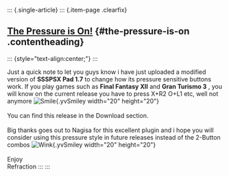 ::: {.single-article}
::: {.item-page .clearfix}
## [The Pressure is On!](/151-the-pressure-is-on.html) {#the-pressure-is-on .contentheading}

::: {style="text-align:center;"}
:::

Just a quick note to let you guys know i have just uploaded a modified
version of **SSSPSX Pad 1.7** to change how its pressure sensitive
buttons work. If you play games such as **Final Fantasy XII** and **Gran
Turismo 3** , you will know on the current release you have to press
X+R2 O+L1 etc, well not anymore
![Smile](https://pcsx2.net/images/stories/frontend/smilies/smile.gif){.yvSmiley
width="20" height="20"}\
\
You can find this release in the Download section.\
\
Big thanks goes out to Nagisa for this excellent plugin and i hope you
will consider using this pressure style in future releases instead of
the 2-Button combos
![Wink](https://pcsx2.net/images/stories/frontend/smilies/wink.gif){.yvSmiley
width="20" height="20"}\
\
Enjoy\
Refraction
:::
:::
